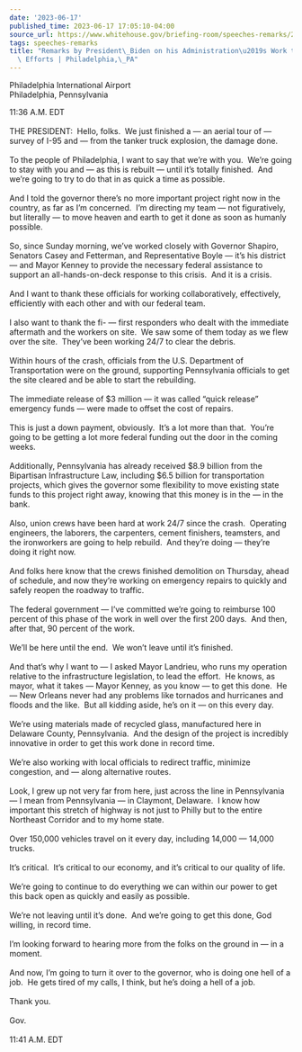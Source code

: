 ```yaml
---
date: '2023-06-17'
published_time: 2023-06-17 17:05:10-04:00
source_url: https://www.whitehouse.gov/briefing-room/speeches-remarks/2023/06/17/remarks-by-president-biden-on-his-administrations-work-to-aid-i-95-efforts-philadelphia-pa/
tags: speeches-remarks
title: "Remarks by President\_Biden on his Administration\u2019s Work to Aid I-95\
  \ Efforts | Philadelphia,\_PA"
---
```

 
Philadelphia International Airport  
Philadelphia, Pennsylvania

11:36 A.M. EDT  
   
THE PRESIDENT:  Hello, folks.  We just finished a — an aerial tour of —
survey of I-95 and — from the tanker truck explosion, the damage done.  
   
To the people of Philadelphia, I want to say that we’re with you.  We’re
going to stay with you and — as this is rebuilt — until it’s totally
finished.  And we’re going to try to do that in as quick a time as
possible.  
   
And I told the governor there’s no more important project right now in
the country, as far as I’m concerned.  I’m directing my team — not
figuratively, but literally — to move heaven and earth to get it done as
soon as humanly possible.  
   
So, since Sunday morning, we’ve worked closely with Governor Shapiro,
Senators Casey and Fetterman, and Representative Boyle — it’s his
district — and Mayor Kenney to provide the necessary federal assistance
to support an all-hands-on-deck response to this crisis.  And it is a
crisis.  
   
And I want to thank these officials for working collaboratively,
effectively, efficiently with each other and with our federal team.  
   
I also want to thank the fi- — first responders who dealt with the
immediate aftermath and the workers on site.  We saw some of them today
as we flew over the site.  They’ve been working 24/7 to clear the
debris.  
   
Within hours of the crash, officials from the U.S. Department of
Transportation were on the ground, supporting Pennsylvania officials to
get the site cleared and be able to start the rebuilding.  
   
The immediate release of $3 million — it was called “quick release”
emergency funds — were made to offset the cost of repairs.  
   
This is just a down payment, obviously.  It’s a lot more than that. 
You’re going to be getting a lot more federal funding out the door in
the coming weeks.  
   
Additionally, Pennsylvania has already received $8.9 billion from the
Bipartisan Infrastructure Law, including $6.5 billion for transportation
projects, which gives the governor some flexibility to move existing
state funds to this project right away, knowing that this money is in
the — in the bank.  
   
Also, union crews have been hard at work 24/7 since the crash. 
Operating engineers, the laborers, the carpenters, cement finishers,
teamsters, and the ironworkers are going to help rebuild.  And they’re
doing — they’re doing it right now.  
   
And folks here know that the crews finished demolition on Thursday,
ahead of schedule, and now they’re working on emergency repairs to
quickly and safely reopen the roadway to traffic.  
   
The federal government — I’ve committed we’re going to reimburse 100
percent of this phase of the work in well over the first 200 days.  And
then, after that, 90 percent of the work.  
   
We’ll be here until the end.  We won’t leave until it’s finished.  
   
And that’s why I want to — I asked Mayor Landrieu, who runs my operation
relative to the infrastructure legislation, to lead the effort.  He
knows, as mayor, what it takes — Mayor Kenney, as you know — to get this
done.  He — New Orleans never had any problems like tornados and
hurricanes and floods and the like.  But all kidding aside, he’s on it —
on this every day.  
   
We’re using materials made of recycled glass, manufactured here in
Delaware County, Pennsylvania.  And the design of the project is
incredibly innovative in order to get this work done in record time.  
   
We’re also working with local officials to redirect traffic, minimize
congestion, and — along alternative routes.  
   
Look, I grew up not very far from here, just across the line in
Pennsylvania — I mean from Pennsylvania — in Claymont, Delaware.  I know
how important this stretch of highway is not just to Philly but to the
entire Northeast Corridor and to my home state.  
   
Over 150,000 vehicles travel on it every day, including 14,000 — 14,000
trucks.   
   
It’s critical.  It’s critical to our economy, and it’s critical to our
quality of life.  
   
We’re going to continue to do everything we can within our power to get
this back open as quickly and easily as possible.  
   
We’re not leaving until it’s done.  And we’re going to get this done,
God willing, in record time.  
   
I’m looking forward to hearing more from the folks on the ground in — in
a moment.  
   
And now, I’m going to turn it over to the governor, who is doing one
hell of a job.  He gets tired of my calls, I think, but he’s doing a
hell of a job.  
   
Thank you.  
   
Gov.  
   
11:41 A.M. EDT
